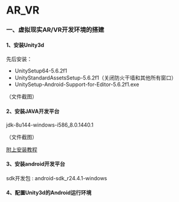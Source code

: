 # AR_VR

### 一、虚拟现实AR/VR开发环境的搭建

#### 1、安装Unity3d
先后安装：
- UnitySetup64-5.6.2f1
- UnityStandardAssetsSetup-5.6.2f1（关闭防火干墙和其他所有窗口）
- UnitySetup-Android-Support-for-Editor-5.6.2f1.exe

（文件截图）

#### 2、安装JAVA开发平台
jdk-8u144-windows-i586_8.0.1440.1

（文件截图）

[附上安装教程](https://www.cnblogs.com/maoning/p/10701349.html)

#### 3、安装android开发平台
sdk开发包 : android-sdk_r24.4.1-windows

#### 4、配置Unity3d的Android运行环境
